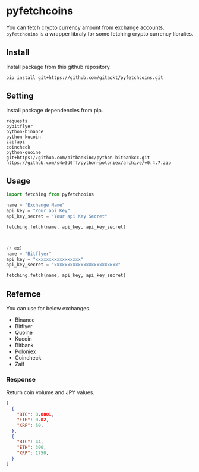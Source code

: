# pyfetchcoins
You can fetch crypto currency amount from exchange accounts. 
`pyfetchcoins` is a wrapper libraly for some fetching crypto currency libralies.

## Install
Install package from this github repository.
```
pip install git+https://github.com/gitackt/pyfetchcoins.git
```

## Setting
Install package dependencies from pip.

```
requests
pybitflyer
python-binance
python-kucoin
zaifapi
coincheck
python-quoine
git+https://github.com/bitbankinc/python-bitbankcc.git
https://github.com/s4w3d0ff/python-poloniex/archive/v0.4.7.zip
```

## Usage
```python
import fetching from pyfetchcoins

name = "Exchange Name"
api_key = "Your api Key"
api_key_secret = "Your api Key Secret"

fetching.fetch(name, api_key, api_key_secret)



// ex)
name = "Bitflyer"
api_key = "xxxxxxxxxxxxxxxxx"
api_key_secret = "xxxxxxxxxxxxxxxxxxxxxxxx"

fetching.fetch(name, api_key, api_key_secret)
```

## Refernce
You can use for below exchanges.
* Binance
* Bitflyer
* Quoine
* Kucoin
* Bitbank
* Poloniex
* Coincheck
* Zaif

### Response
Return coin volume and JPY values.
```json
[
  {
    "BTC": 0.0001,
    "ETH": 0.02,
    "XRP": 50,
  },
  {
    "BTC": 44,
    "ETH": 300,
    "XRP": 1750,
  }
]
```